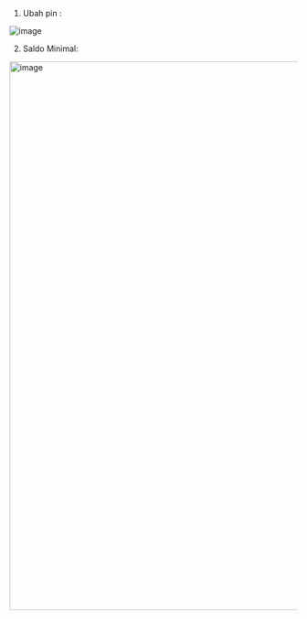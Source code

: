 1. Ubah pin :

![image](https://github.com/user-attachments/assets/1ff2ab8b-4c33-4a72-9f04-bd1e320aea20)



2. Saldo Minimal:

<img width="960" alt="image" src="https://github.com/user-attachments/assets/46d2dc0e-35f8-4a1d-b066-87100616b673">
